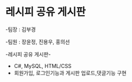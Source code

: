 # 레시피 공유 게시판

-팀장 : 김부경

-팀원 : 장윤정, 진용우, 홍의선

-레시피 공유 게시판-

- C#, MySQL, HTML/CSS
- 회원가입, 로그인기능과 게시판 업로드,댓글기능 구현
